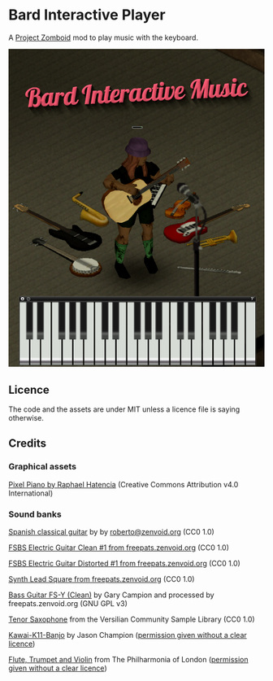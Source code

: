 # Bard Interactive Player

A [Project Zomboid](https://projectzomboid.com) mod to play music with the keyboard.

![Bard Interactive Player preview](poster.png)

## Licence

The code and the assets are under MIT unless a licence file is saying otherwise.

## Credits

### Graphical assets

[Pixel Piano by Raphael Hatencia](https://ragnapixel.itch.io/pixel-piano) (Creative Commons Attribution v4.0 International)

### Sound banks

[Spanish classical guitar](https://freepats.zenvoid.org/Guitar/acoustic-guitar.html) by by roberto@zenvoid.org (CC0 1.0)

[FSBS Electric Guitar Clean #1 from freepats.zenvoid.org](https://freepats.zenvoid.org/ElectricGuitar/clean-electric-guitar.html) (CC0 1.0)

[FSBS Electric Guitar Distorted #1 from freepats.zenvoid.org](https://freepats.zenvoid.org/ElectricGuitar/distorted-electric-guitar.html) (CC0 1.0)

[Synth Lead Square from freepats.zenvoid.org](https://freepats.zenvoid.org/Synthesizer/synth-lead.html) (CC0 1.0)

[Bass Guitar FS-Y (Clean)](https://freepats.zenvoid.org/ElectricGuitar/clean-electric-bass.html) by Gary Campion and processed by freepats.zenvoid.org (GNU GPL v3)

[Tenor Saxophone](https://freepats.zenvoid.org/Reed/saxophone.html) from the Versilian Community Sample Library (CC0 1.0)

[Kawai-K11-Banjo](https://freewavesamples.com/instrument/banjo) by Jason Champion ([permission given without a clear licence](media/sound/Kawai-K11-Banjo/README.txt))

[Flute, Trumpet and Violin](https://philharmonia.co.uk/resources/sound-samples/) from The Philharmonia of London ([permission given without a clear licence](media/sound/Philharmonia/README.md))
